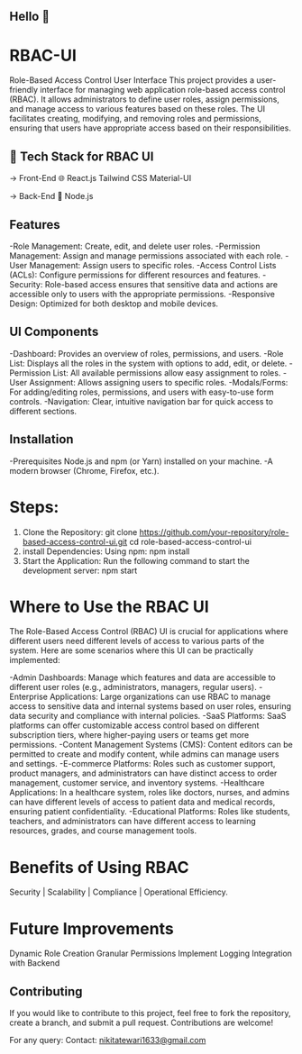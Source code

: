 ## Hello 👋
# RBAC-UI
Role-Based Access Control User Interface 
This project provides a user-friendly interface for managing web application role-based access control (RBAC). It allows administrators to define user roles, assign permissions, and manage access to various features based on these roles. The UI facilitates creating, modifying, and removing roles and permissions, ensuring that users have appropriate access based on their responsibilities.

## 🌟 Tech Stack for RBAC UI
-> Front-End 🌐
React.js 
Tailwind CSS 
Material-UI 

-> Back-End 🔧
Node.js 

## Features
-Role Management: Create, edit, and delete user roles.
-Permission Management: Assign and manage permissions associated with each role.
-User Management: Assign users to specific roles.
-Access Control Lists (ACLs): Configure permissions for different resources and features.
-Security: Role-based access ensures that sensitive data and actions are accessible only to users with the appropriate permissions.
-Responsive Design: Optimized for both desktop and mobile devices.

## UI Components
-Dashboard: Provides an overview of roles, permissions, and users.
-Role List: Displays all the roles in the system with options to add, edit, or delete.
-Permission List: All available permissions allow easy assignment to roles.
-User Assignment: Allows assigning users to specific roles.
-Modals/Forms: For adding/editing roles, permissions, and users with easy-to-use form controls.
-Navigation: Clear, intuitive navigation bar for quick access to different sections.

## Installation
-Prerequisites
Node.js and npm (or Yarn) installed on your machine.
-A modern browser (Chrome, Firefox, etc.).

# Steps:
1. Clone the Repository:
 git clone https://github.com/your-repository/role-based-access-control-ui.git
cd role-based-access-control-ui
2. install Dependencies: Using npm:
npm install
3. Start the Application: Run the following command to start the development server:
npm start

# Where to Use the RBAC UI
The Role-Based Access Control (RBAC) UI is crucial for applications where different users need different levels of access to various parts of the system. Here are some scenarios where this UI can be practically implemented:

-Admin Dashboards: Manage which features and data are accessible to different user roles (e.g., administrators, managers, regular users).
-Enterprise Applications: Large organizations can use RBAC to manage access to sensitive data and internal systems based on user roles, ensuring data security and compliance with internal policies.
-SaaS Platforms: SaaS platforms can offer customizable access control based on different subscription tiers, where higher-paying users or teams get more permissions.
-Content Management Systems (CMS): Content editors can be permitted to create and modify content, while admins can manage users and settings.
-E-commerce Platforms: Roles such as customer support, product managers, and administrators can have distinct access to order management, customer service, and inventory systems.
-Healthcare Applications: In a healthcare system, roles like doctors, nurses, and admins can have different levels of access to patient data and medical records, ensuring patient confidentiality.
-Educational Platforms: Roles like students, teachers, and administrators can have different access to learning resources, grades, and course management tools.

# Benefits of Using RBAC
Security | Scalability | Compliance | Operational Efficiency.

# Future Improvements
Dynamic Role Creation
Granular Permissions
Implement Logging
Integration with Backend

## Contributing
If you would like to contribute to this project, feel free to fork the repository, create a branch, and submit a pull request. Contributions are welcome!

For any query: 
Contact: nikitatewari1633@gmail.com 
